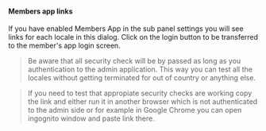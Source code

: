 #### Members app links

If you have enabled Members App in the sub panel settings you will see links for each locale in this dialog. Click on the login button to be transferred to the member's app login screen.

> Be aware that all security check will be by passed as long as you authentication to the admin application. This way you can test all the locales without getting terminated for out of country or anything else.

> If you need to test that appropiate security checks are working copy the link and either run it in another browser which is not authenticated to the admin side or for example in Google Chrome you can open ingognito window and paste link there.
